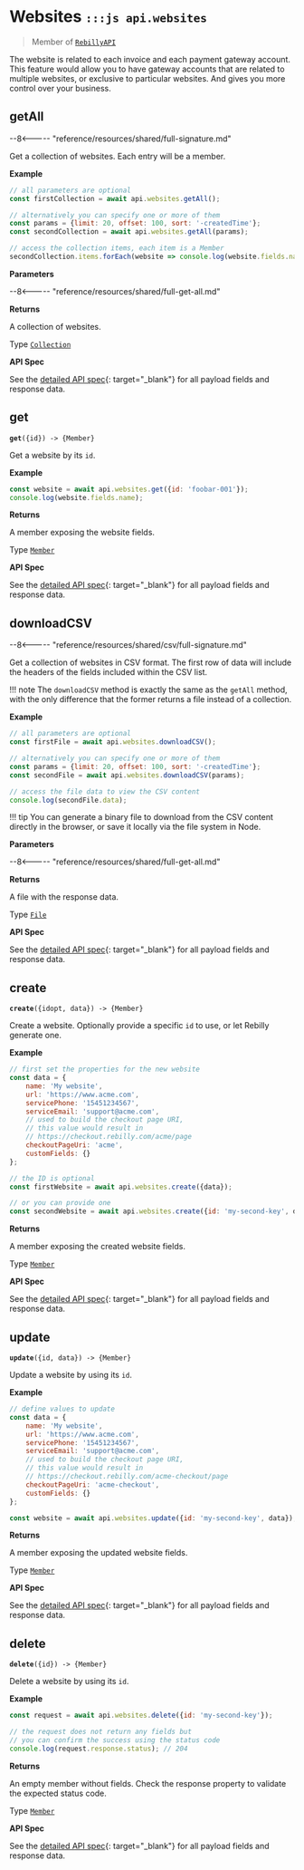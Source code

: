 # Websites <small>`:::js api.websites`</small>

> Member of [`RebillyAPI`][goto-rebillyapi]

The website is related to each invoice and each payment gateway account. This feature would allow you to have gateway accounts that are related to multiple websites, or exclusive to particular websites. And gives you more control over your business.


## getAll

--8<----- "reference/resources/shared/full-signature.md"

Get a collection of websites. Each entry will be a member.


**Example**

```js
// all parameters are optional
const firstCollection = await api.websites.getAll();

// alternatively you can specify one or more of them
const params = {limit: 20, offset: 100, sort: '-createdTime'}; 
const secondCollection = await api.websites.getAll(params);

// access the collection items, each item is a Member
secondCollection.items.forEach(website => console.log(website.fields.name));
```

**Parameters**


--8<----- "reference/resources/shared/full-get-all.md"


**Returns**

A collection of websites.

Type [`Collection`][goto-collection]


**API Spec**

See the [detailed API spec][1]{: target="_blank"} for all payload fields and response data.

## get
<div class="method"><code><strong>get</strong>({<span class="prop">id</span>}) -> <span class="return">{Member}</span></code></div>

Get a website by its `id`.


**Example**

```js
const website = await api.websites.get({id: 'foobar-001'});
console.log(website.fields.name);
```


**Returns**

A member exposing the website fields.

Type [`Member`][goto-member]


**API Spec**

See the [detailed API spec][2]{: target="_blank"} for all payload fields and response data.

## downloadCSV

--8<----- "reference/resources/shared/csv/full-signature.md"

Get a collection of websites in CSV format. The first row of data will include the headers of the fields included within the CSV list.

!!! note 
    The `downloadCSV` method is exactly the same as the `getAll` method, with the only difference that the former returns a file instead of a collection.
 
**Example**

```js
// all parameters are optional
const firstFile = await api.websites.downloadCSV();

// alternatively you can specify one or more of them
const params = {limit: 20, offset: 100, sort: '-createdTime'}; 
const secondFile = await api.websites.downloadCSV(params);

// access the file data to view the CSV content 
console.log(secondFile.data);
```

!!! tip
    You can generate a binary file to download from the CSV content directly in the browser, or save it locally via the file system in Node.

**Parameters**


--8<----- "reference/resources/shared/full-get-all.md"


**Returns**

A file with the response data.

Type [`File`][goto-file]


**API Spec**

See the [detailed API spec][1]{: target="_blank"} for all payload fields and response data.

## create
<div class="method"><code><strong>create</strong>({<span class="prop">id</span><span class="optional" title="optional">opt</span>, <span class="prop">data</span>}) -> <span class="return">{Member}</span></code></div>

Create a website. Optionally provide a specific `id` to use, or let Rebilly generate one.

**Example**

```js
// first set the properties for the new website
const data = {
    name: 'My website',
    url: 'https://www.acme.com',
    servicePhone: '15451234567',
    serviceEmail: 'support@acme.com',
    // used to build the checkout page URI,
    // this value would result in 
    // https://checkout.rebilly.com/acme/page
    checkoutPageUri: 'acme',
    customFields: {}
};

// the ID is optional
const firstWebsite = await api.websites.create({data});

// or you can provide one
const secondWebsite = await api.websites.create({id: 'my-second-key', data});
```


**Returns**

A member exposing the created website fields.

Type [`Member`][goto-member]


**API Spec**

See the [detailed API spec][3]{: target="_blank"} for all payload fields and response data.

## update
<div class="method"><code><strong>update</strong>({<span class="prop">id</span>, <span class="prop">data</span>}) -> <span class="return">{Member}</span></code></div>

Update a website by using its `id`. 


**Example**

```js
// define values to update
const data = {
    name: 'My website',
    url: 'https://www.acme.com',
    servicePhone: '15451234567',
    serviceEmail: 'support@acme.com',
    // used to build the checkout page URI,
    // this value would result in 
    // https://checkout.rebilly.com/acme-checkout/page
    checkoutPageUri: 'acme-checkout',
    customFields: {}
};

const website = await api.websites.update({id: 'my-second-key', data});
```


**Returns**

A member exposing the updated website fields.

Type [`Member`][goto-member]


**API Spec**

See the [detailed API spec][3]{: target="_blank"} for all payload fields and response data.

## delete
<div class="method"><code><strong>delete</strong>({<span class="prop">id</span>}) -> <span class="return">{Member}</span></code></div>

Delete a website by using its `id`.


**Example**

```js
const request = await api.websites.delete({id: 'my-second-key'});

// the request does not return any fields but
// you can confirm the success using the status code
console.log(request.response.status); // 204
```


**Returns**

An empty member without fields. Check the response property to validate the expected status code.

Type [`Member`][goto-member]


**API Spec**

See the [detailed API spec][4]{: target="_blank"} for all payload fields and response data.

[goto-rebillyapi]: ../rebilly-api
[goto-collection]: ../types/collection
[goto-member]: ../types/member
[goto-file]: ../types/file
[1]: https://rebilly.github.io/RebillyUserAPI/#tag/Websites/paths/~1websites/get
[2]: https://rebilly.github.io/RebillyUserAPI/#tag/Websites/paths/~1websites~1{id}/get
[3]: https://rebilly.github.io/RebillyUserAPI/#tag/Websites/paths/~1websites~1{id}/put
[4]: https://rebilly.github.io/RebillyUserAPI/#tag/Websites/paths/~1websites~1{id}/delete
